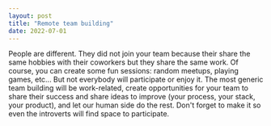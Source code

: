 ```yaml
---
layout: post
title: "Remote team building"
date: 2022-07-01
---
```


People are different. They did not join your team because their share the same hobbies with their coworkers but they share the same work.
Of course, you can create some fun sessions: random meetups, playing games, etc... But not everybody will participate or enjoy it.
The most generic team building will be work-related, create opportunities for your team to share their success and share ideas to improve (your process, your stack, your product), and let our human side do the rest.
Don't forget to make it so even the introverts will find space to participate.